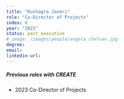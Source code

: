 ```yaml
---
title: "Kushagra Javeri"
role: "Co-Director of Projects"
index: 8
year: "2023"
status: past_executive
# image: /images/people/angela_chelvan.jpg
degree:
email:
linkedin-url:
---
```

##### Previous roles with CREATE

- 2023 Co-Director of Projects
